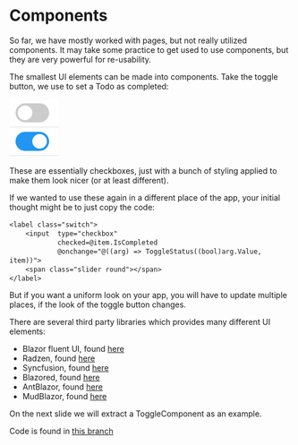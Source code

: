# Components

So far, we have mostly worked with pages, but not really utilized components. It may take some practice to get used to
use components, but they are very powerful for re-usability.

The smallest UI elements can be made into components. Take the toggle button, we use to set a Todo as completed:

![img.png](Resources/Toggles.png)

These are essentially checkboxes, just with a bunch of styling applied to make them look nicer (or at least different).

If we wanted to use these again in a different place of the app, your initial thought might be to just copy the code:

```razor
<label class="switch">
    <input  type="checkbox" 
            checked=@item.IsCompleted 
            @onchange="@((arg) => ToggleStatus((bool)arg.Value, item))">
    <span class="slider round"></span>
</label>
```

But if you want a uniform look on your app, you will have to update multiple places, if the look of the toggle button changes.

There are several third party libraries which provides many different UI elements:
* Blazor fluent UI, found [here](https://www.blazorfluentui.net/)
* Radzen, found [here](https://www.radzen.com/)
* Syncfusion, found [here](https://www.syncfusion.com/blazor-components)
* Blazored, found [here](https://giters.com/Blazored)
* AntBlazor, found [here](https://antblazor.com/en-US/)
* MudBlazor, found [here](https://mudblazor.com/)


On the next slide we will extract a ToggleComponent as an example.

Code is found in [this branch](https://github.com/TroelsMortensen/BlazorTodoApp/tree/6ToggleComponent)